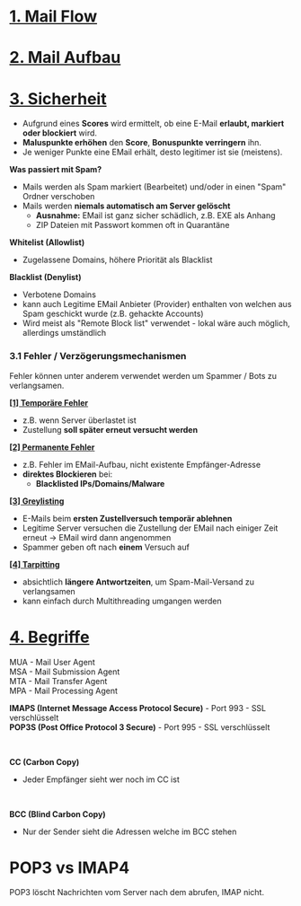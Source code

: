 
# <u>1. Mail Flow</u>



# <u>2. Mail Aufbau</u>


# <u>3. Sicherheit</u>
- Aufgrund eines **Scores** wird ermittelt, ob eine E-Mail **erlaubt, markiert oder blockiert** wird.
- **Maluspunkte erhöhen** den **Score**, **Bonuspunkte verringern** ihn.
- Je weniger Punkte eine EMail erhält, desto legitimer ist sie (meistens).


**Was passiert mit Spam?**
- Mails werden als Spam markiert (Bearbeitet) und/oder in einen "Spam" Ordner verschoben
- Mails werden **niemals automatisch am Server gelöscht**
	- **Ausnahme:** EMail ist ganz sicher schädlich, z.B. EXE als Anhang
	- ZIP Dateien mit Passwort kommen oft in Quarantäne


**Whitelist (Allowlist)**
- Zugelassene Domains, höhere Priorität als Blacklist

**Blacklist (Denylist)**
- Verbotene Domains
- kann auch Legitime EMail Anbieter (Provider) enthalten von welchen aus Spam geschickt wurde (z.B. gehackte Accounts)
- Wird meist als "Remote Block list" verwendet - lokal wäre auch möglich, allerdings umständlich


### 3.1 Fehler / Verzögerungsmechanismen
Fehler können unter anderem verwendet werden um Spammer / Bots zu verlangsamen.

<u>**[1] Temporäre Fehler**</u>
- z.B. wenn Server überlastet ist
- Zustellung **soll später erneut versucht werden**


<u>**[2] Permanente Fehler**</u>
- z.B. Fehler im EMail-Aufbau, nicht existente Empfänger-Adresse
- **direktes Blockieren** bei:
	- **Blacklisted IPs/Domains/Malware**


<u>**[3] Greylisting**</u>
- E-Mails beim **ersten Zustellversuch temporär ablehnen**
- Legitime Server versuchen die Zustellung der EMail nach einiger Zeit erneut → EMail wird dann angenommen
- Spammer geben oft nach **einem** Versuch auf


<u>**[4] Tarpitting**</u>
- absichtlich **längere Antwortzeiten**, um Spam-Mail-Versand zu verlangsamen
- kann einfach durch Multithreading umgangen werden


# <u>4. Begriffe</u>

MUA - Mail User Agent<br>
MSA - Mail Submission Agent<br>
MTA - Mail Transfer Agent<br>
MPA - Mail Processing Agent<br>

**IMAPS (Internet Message Access Protocol Secure)** - Port 993 - SSL verschlüsselt<br>
**POP3S (Post Office Protocol 3 Secure)** - Port 995 - SSL verschlüsselt<br>

<br>

**CC (Carbon Copy)**
- Jeder Empfänger sieht wer noch im CC ist

<br>

**BCC (Blind Carbon Copy)**
- Nur der Sender sieht die Adressen welche im BCC stehen


# POP3 vs IMAP4
POP3 löscht Nachrichten vom Server nach dem abrufen, IMAP nicht.